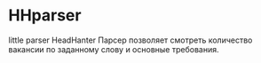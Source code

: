 # HHparser
little parser HeadHanter
Парсер позволяет смотреть количество вакансии по заданному слову и основные требования.
